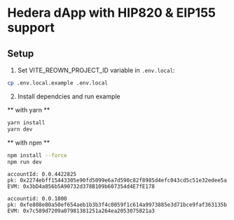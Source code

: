 # Hedera dApp with HIP820 & EIP155 support

## Setup

1. Set VITE_REOWN_PROJECT_ID variable in `.env.local`:

```sh
cp .env.local.example .env.local
```

2. Install dependcies and run example

** with yarn **

```sh
yarn install
yarn dev
```

** with npm **

```sh
npm install --force
npm run dev
```

```
accountId: 0.0.4422825
pk: 0x2274ebff15443305e90fd5099e6a7d590c82f8985d4efc043cd5c51e32edee5a
EVM: 0x3bD4a856b5A90732d378B109b607354d4E7fE178

accountid: 0.0.1800
pk: 0xfe808e80a50ef654aeb1b3b3f4c0059f1c614a9973885e3d71bce9faf363135b
EVM: 0x7c589d7209a07981381251a264ea2053075821a3
```
